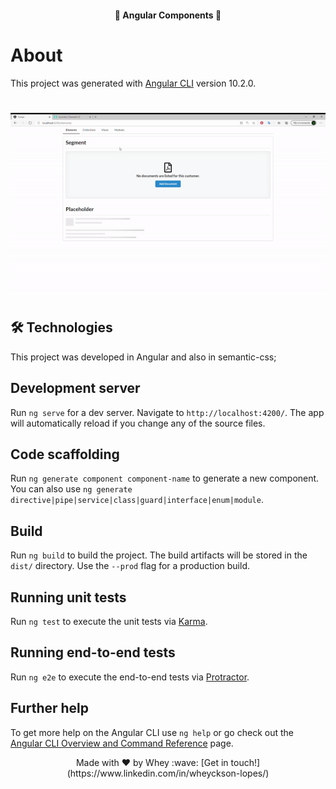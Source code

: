 <h4 align="center"> 
	🚀 Angular Components 🚀 
</h4> 

# About

This project was generated with [Angular CLI](https://github.com/angular/angular-cli) version 10.2.0.

<h1 align="center">
    <img alt="compsAng" title="#compsAng" src="./src/assets/compAngular.gif" width="800"/> 
</h1>

## 🛠 Technologies

This project was developed in Angular and also in semantic-css;


## Development server

Run `ng serve` for a dev server. Navigate to `http://localhost:4200/`. The app will automatically reload if you change any of the source files.

## Code scaffolding

Run `ng generate component component-name` to generate a new component. You can also use `ng generate directive|pipe|service|class|guard|interface|enum|module`.

## Build

Run `ng build` to build the project. The build artifacts will be stored in the `dist/` directory. Use the `--prod` flag for a production build.

## Running unit tests

Run `ng test` to execute the unit tests via [Karma](https://karma-runner.github.io).

## Running end-to-end tests

Run `ng e2e` to execute the end-to-end tests via [Protractor](http://www.protractortest.org/).

## Further help

To get more help on the Angular CLI use `ng help` or go check out the [Angular CLI Overview and Command Reference](https://angular.io/cli) page.

<p align="center">
Made with ♥ by Whey :wave: [Get in touch!](https://www.linkedin.com/in/wheyckson-lopes/)
</p>
